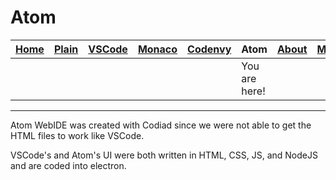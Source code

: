 # Atom

| [Home](README.md) | [Plain](PLAIN.md) | [VSCode](VSCODE.md) | [Monaco](MONACO.md) | [Codenvy](CODENVY.md) | Atom | [About](ABOUT.md) | [More](MORE.md) |
|-------------------|-------------------|---------------------|---------------------|-----------------------|-----------------|-------------------|-----------------|
|                   |                   |                     |                     |                       | You are here!   |                   |                 |

---

Atom WebIDE was created with Codiad since we were not able to get the HTML files to work like VSCode.

VSCode's and Atom's UI were both written in HTML, CSS, JS, and NodeJS and are coded into electron.
